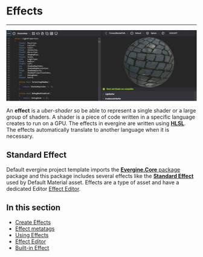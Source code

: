 # Effects
---
![Effect header](images/effects.jpg)

An **effect** is a _uber-shader_ so be able to represent a single shader or a large group of shaders. A shader is a piece of code written in a specific language creates to run on a GPU. The effects in evergine are written using [**HLSL**](https://docs.microsoft.com/en-us/windows/win32/direct3dhlsl/dx-graphics-hlsl-pguide). The effects automatically translate to another language when it is necessary.

## Standard Effect

Default evergine project template imports the [ **Evergine.Core** package](../../evergine_studio/packages.md) package and this package includes several effects like the [**Standard Effect**](builtin_effects.md) used by Default Material asset. Effects are a type of asset and have a dedicated Editor [Effect Editor](effect_editor.md).

## In this section

* [Create Effects](create_effects.md)
* [Effect metatags](effect_metatags.md)
* [Using Effects](using_effects.md)
* [Effect Editor](effect_editor.md)
* [Built-in Effect](builtin_effects.md)
